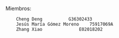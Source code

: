 Miembros:

		Cheng Deng 			G36302433
		Jesús María Gómez Moreno	75917069A
		Zhang Xiao      		E02018202
